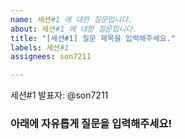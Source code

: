 ```yaml
---
name: 세션#1 에 대한 질문입니다.
about: 세션#1 에 대한 질문입니다.
title: "[세션#1] 질문 제목을 입력해주세요."
labels: 세션#1
assignees: son7211

---
```


세션#1 발표자: @son7211 

 ### 아래에 자유롭게 질문을 입력해주세요!
